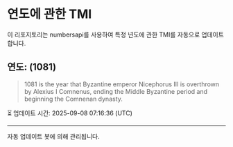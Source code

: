 
# 연도에 관한 TMI

이 리포지토리는 numbersapi를 사용하여 특정 년도에 관한 TMI를 자동으로 업데이트합니다.

## 연도: (1081)
> 1081 is the year that Byzantine emperor Nicephorus III is overthrown by Alexius I Comnenus, ending the Middle Byzantine period and beginning the Comnenan dynasty.

⏳ 업데이트 시간: 2025-09-08 07:16:36 (UTC)

---
자동 업데이트 봇에 의해 관리됩니다.
